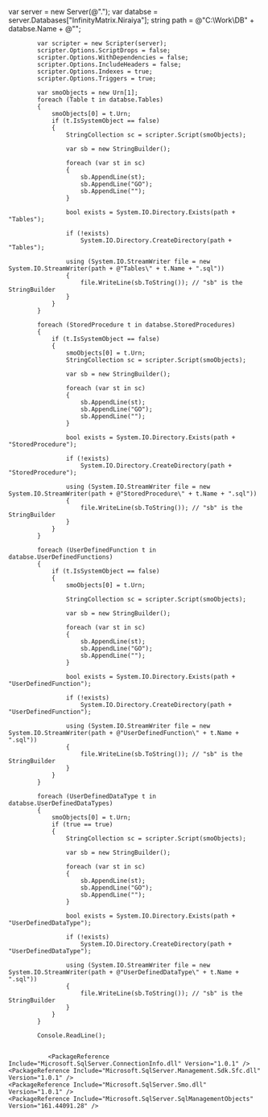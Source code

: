  

    
 var server = new Server(@".");
            var databse = server.Databases["InfinityMatrix.Niraiya"];
            string path = @"C:\Work\DB\" + databse.Name + @"\";


            var scripter = new Scripter(server);
            scripter.Options.ScriptDrops = false;
            scripter.Options.WithDependencies = false;
            scripter.Options.IncludeHeaders = false;
            scripter.Options.Indexes = true;
            scripter.Options.Triggers = true;

            var smoObjects = new Urn[1];
            foreach (Table t in databse.Tables)
            {
                smoObjects[0] = t.Urn;
                if (t.IsSystemObject == false)
                {
                    StringCollection sc = scripter.Script(smoObjects);

                    var sb = new StringBuilder();

                    foreach (var st in sc)
                    {
                        sb.AppendLine(st);
                        sb.AppendLine("GO");
                        sb.AppendLine("");
                    }

                    bool exists = System.IO.Directory.Exists(path + "Tables");

                    if (!exists)
                        System.IO.Directory.CreateDirectory(path + "Tables");

                    using (System.IO.StreamWriter file = new System.IO.StreamWriter(path + @"Tables\" + t.Name + ".sql"))
                    {
                        file.WriteLine(sb.ToString()); // "sb" is the StringBuilder
                    }
                }
            }

            foreach (StoredProcedure t in databse.StoredProcedures)
            {
                if (t.IsSystemObject == false)
                {
                    smoObjects[0] = t.Urn;
                    StringCollection sc = scripter.Script(smoObjects);

                    var sb = new StringBuilder();

                    foreach (var st in sc)
                    {
                        sb.AppendLine(st);
                        sb.AppendLine("GO");
                        sb.AppendLine("");
                    }

                    bool exists = System.IO.Directory.Exists(path + "StoredProcedure");

                    if (!exists)
                        System.IO.Directory.CreateDirectory(path + "StoredProcedure");

                    using (System.IO.StreamWriter file = new System.IO.StreamWriter(path + @"StoredProcedure\" + t.Name + ".sql"))
                    {
                        file.WriteLine(sb.ToString()); // "sb" is the StringBuilder
                    }
                }
            }

            foreach (UserDefinedFunction t in databse.UserDefinedFunctions)
            {
                if (t.IsSystemObject == false)
                {
                    smoObjects[0] = t.Urn;

                    StringCollection sc = scripter.Script(smoObjects);

                    var sb = new StringBuilder();

                    foreach (var st in sc)
                    {
                        sb.AppendLine(st);
                        sb.AppendLine("GO");
                        sb.AppendLine("");
                    }

                    bool exists = System.IO.Directory.Exists(path + "UserDefinedFunction");

                    if (!exists)
                        System.IO.Directory.CreateDirectory(path + "UserDefinedFunction");

                    using (System.IO.StreamWriter file = new System.IO.StreamWriter(path + @"UserDefinedFunction\" + t.Name + ".sql"))
                    {
                        file.WriteLine(sb.ToString()); // "sb" is the StringBuilder
                    }
                }
            }

            foreach (UserDefinedDataType t in databse.UserDefinedDataTypes)
            {
                smoObjects[0] = t.Urn;
                if (true == true)
                {
                    StringCollection sc = scripter.Script(smoObjects);

                    var sb = new StringBuilder();

                    foreach (var st in sc)
                    {
                        sb.AppendLine(st);
                        sb.AppendLine("GO");
                        sb.AppendLine("");
                    }

                    bool exists = System.IO.Directory.Exists(path + "UserDefinedDataType");

                    if (!exists)
                        System.IO.Directory.CreateDirectory(path + "UserDefinedDataType");

                    using (System.IO.StreamWriter file = new System.IO.StreamWriter(path + @"UserDefinedDataType\" + t.Name + ".sql"))
                    {
                        file.WriteLine(sb.ToString()); // "sb" is the StringBuilder
                    }
                }
            }

            Console.ReadLine();
            
            
               <PackageReference Include="Microsoft.SqlServer.ConnectionInfo.dll" Version="1.0.1" />
    <PackageReference Include="Microsoft.SqlServer.Management.Sdk.Sfc.dll" Version="1.0.1" />
    <PackageReference Include="Microsoft.SqlServer.Smo.dll" Version="1.0.1" />
    <PackageReference Include="Microsoft.SqlServer.SqlManagementObjects" Version="161.44091.28" />
